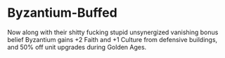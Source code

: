 # Byzantium-Buffed
Now along with their shitty fucking stupid unsynergized vanishing bonus belief Byzantium gains +2 Faith and +1 Culture from defensive buildings, and 50% off unit upgrades during Golden Ages.
